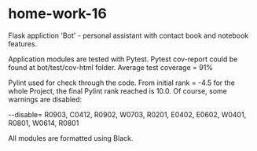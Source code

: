 # home-work-16
Flask appliction 'Bot' - personal assistant with contact book and notebook features.

Application modules are tested with Pytest. Pytest cov-report could be found at bot/test/cov-html folder. Average test coverage = 91%

Pylint used for check through the code. From initial rank = -4.5 for the whole Project, the final Pylint rank reached is 10.0. Of course, some warnings are disabled:

  --disable=
    R0903,
    C0412,
    R0902,
    W0703,
    R0201,
    E0402,
    E0602,
    W0401,
    R0801,
    W0614,
    R0801
    
All modules are formatted using Black.    
